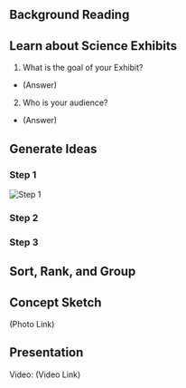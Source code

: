 ## Background Reading

## Learn about Science Exhibits
1. What is the goal of your Exhibit?
* (Answer)
2. Who is your audience?
* (Answer)

## Generate Ideas
### Step 1
![Step 1](https://github.com/user-attachments/assets/881194ff-6668-4a2f-8d61-b1c8bd36cc24)
### Step 2

### Step 3

## Sort, Rank, and Group

## Concept Sketch
(Photo Link)

## Presentation
Video: (Video Link)
